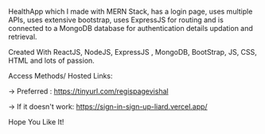 HealthApp which I made with MERN Stack, has a login page, uses multiple APIs, uses extensive bootstrap,
uses ExpressJS for routing and is connected to a MongoDB database for authentication details updation and retrieval.

Created With ReactJS, NodeJS, ExpressJS , MongoDB, BootStrap, JS, CSS, HTML and lots of passion.

Access Methods/ Hosted Links:

-> Preferred : https://tinyurl.com/regispagevishal

-> If it doesn't work: https://sign-in-sign-up-liard.vercel.app/


Hope You Like It!
